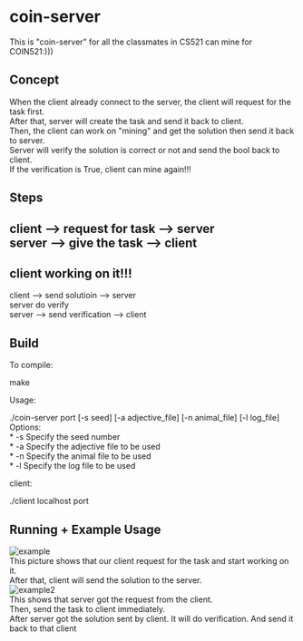 # coin-server

This is "coin-server" for all the classmates in CS521 can mine for COIN521:)))        
      
## Concept      
    
When the client already connect to the server, the client will request for the task first.   
After that, server will create the task and send it back to client.       
Then, the client can work on "mining" and get the solution then send it back to server.     
Server will verify the solution is correct or not and send the bool back to client.      
If the verification is True, client can mine again!!!        

## Steps
  

client --> request for task --> server    
server --> give the task --> client        
-------------------    
client working on it!!!        
-------------------    
  
client --> send solutioin --> server    
server do verify      
server --> send verification --> client     



## Build

To compile:   

make    

Usage:   
   
./coin-server port [-s seed] [-a adjective_file] [-n animal_file] [-l log_file]     
Options:     
    * -s    Specify the seed number       
    * -a    Specify the adjective file to be used       
    * -n    Specify the animal file to be used       
    * -l    Specify the log file to be used      
    
client:

./client localhost port

## Running + Example Usage


![example](https://github.com/weicheng112/coin-server/assets/108167692/dbaf71ab-e129-44ae-99f0-5d02ed344a58)  
This picture shows that our client request for the task and start working on it.    
After that, client will send the solution to the server.   
![example2](https://github.com/weicheng112/coin-server/assets/108167692/dd146ae1-8fe8-4abb-90c4-7c625812da21)    
This shows that server got the request from the client.   
Then, send the task to client immediately.    
After server got the solution sent by client. It will do verification. And send it back to that client    



